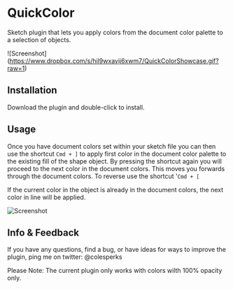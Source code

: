# QuickColor
Sketch plugin that lets you apply colors from the document color palette to a selection of objects.


![Screenshot] (https://www.dropbox.com/s/hil9wxavij6xwm7/QuickColorShowcase.gif?raw=1)
## Installation
Download the plugin and double-click to install.

## Usage
Once you have document colors set within your sketch file you can then use the shortcut `Cmd + ]` to apply first color in the document color palette to the existing fill of the shape object. By pressing the shortcut again you will proceed to the next color in the document colors. This moves you forwards through the document colors. To reverse use the shortcut '`Cmd + [`

If the current color in the object is already in the document colors, the next color in line will be applied. 

![Screenshot](https://www.dropbox.com/s/h3g4u1hc3hhmjhe/DocumentColorsTab.png?raw=1)

## Info & Feedback
If you have any questions, find a bug, or have ideas for ways to improve the plugin, ping me on twitter: @colesperks

Please Note: The current plugin only works with colors wilth 100% opacity only. 
